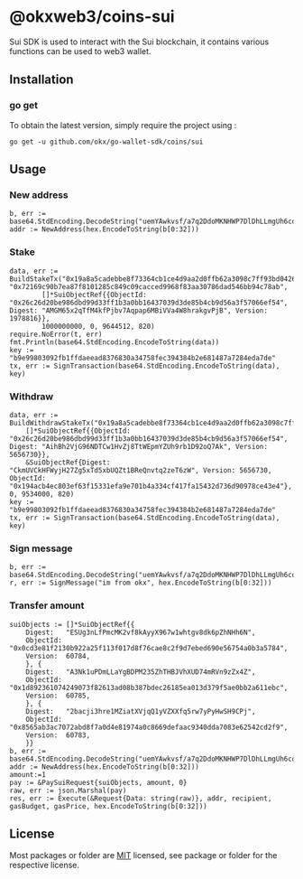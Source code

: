 # @okxweb3/coins-sui
Sui SDK is used to interact with the Sui blockchain, it contains various functions can be used to web3 wallet.

## Installation

### go get

To obtain the latest version, simply require the project using :

```shell
go get -u github.com/okx/go-wallet-sdk/coins/sui
```

## Usage
### New address
```golang
b, err := base64.StdEncoding.DecodeString("uemYAwkvsf/a7q2DdoMKNHWP7DlDhLLmgUh6coTtp94=")
addr := NewAddress(hex.EncodeToString(b[0:32]))
```


###  Stake 
```golang
data, err := BuildStakeTx("0x19a8a5cadebbe8f73364cb1ce4d9aa2d0ffb62a3098c7ff93bd0426960f56406", "0x72169c90b7ea87f8101285c849c09cacced9968f83aa30786dad546bb94c78ab",
		[]*SuiObjectRef{{ObjectId: "0x26c26d20be986dbd99d33ff1b3a0bb16437039d3de85b4cb9d56a3f57066ef54", Digest: "AMGM65x2qTfM4kfPjbv7Aqpap6MBiVVa4W8hrakgvPjB", Version: 1978816}},
		1000000000, 0, 9644512, 820)
require.NoError(t, err)
fmt.Println(base64.StdEncoding.EncodeToString(data))
key := "b9e99803092fb1ffdaeead8376830a34758fec394384b2e681487a7284eda7de"
tx, err := SignTransaction(base64.StdEncoding.EncodeToString(data), key)
```

###  Withdraw 
```golang
data, err := BuildWithdrawStakeTx("0x19a8a5cadebbe8f73364cb1ce4d9aa2d0ffb62a3098c7ff93bd0426960f56406",
    []*SuiObjectRef{{ObjectId: "0x26c26d20be986dbd99d33ff1b3a0bb16437039d3de85b4cb9d56a3f57066ef54", Digest: "AihBh2VjG96NDTCw1HvZj8TtWEpmYZUh9rb1D92oQ7Ak", Version: 5656730}},
    &SuiObjectRef{Digest: "CkmUVCkHFWyjH27Zg5xTd5xbUQZt1BReQnvtq2zeT6zW", Version: 5656730, ObjectId: "0x194acb4ec803ef63f15331efa9e701b4a334cf417fa15432d736d90978ce43e4"}, 0, 9534000, 820)
key := "b9e99803092fb1ffdaeead8376830a34758fec394384b2e681487a7284eda7de"
tx, err := SignTransaction(base64.StdEncoding.EncodeToString(data), key)
```

###  Sign message 
```golang
b, err := base64.StdEncoding.DecodeString("uemYAwkvsf/a7q2DdoMKNHWP7DlDhLLmgUh6coTtp94=")
r, err := SignMessage("im from okx", hex.EncodeToString(b[0:32]))
```

###  Transfer amount
```golang
suiObjects := []*SuiObjectRef{{
    Digest:   "ESUg3nLfPmcMK2vf8kAyyX967w1whtgv8dk6pZhNHh6N",
    ObjectId: "0x0cd3e81f2130b922a25f113f017d8f76cae8c2f9d7ebed690e56754a0b3a5784",
    Version:  60784,
    }, {
    Digest:   "A3Nk1uPDmLLaYgBDPM235ZhTHBJVhXUD74mRVn9zZx4Z",
    ObjectId: "0x1d892361074249073f82613ad08b387bdec26185ea013d379f5ae0bb2a611ebc",
    Version:  60785,
    }, {
    Digest:   "2bacji3hre1MZiatXVjqQ1yVZXXfq5rw7yPyHwSH9CPj",
    ObjectId: "0x8565ab3ac7072abd8f7a0d4e81974a0c8669defaac9340dda7083e62542cd2f9",
    Version:  60783,
    }}
b, err := base64.StdEncoding.DecodeString("uemYAwkvsf/a7q2DdoMKNHWP7DlDhLLmgUh6coTtp94=")
addr := NewAddress(hex.EncodeToString(b[0:32]))
amount:=1
pay := &PaySuiRequest{suiObjects, amount, 0}
raw, err := json.Marshal(pay)
res, err := Execute(&Request{Data: string(raw)}, addr, recipient, gasBudget, gasPrice, hex.EncodeToString(b[0:32]))
```

## License
Most packages or folder are [MIT](<https://github.com/okx/go-wallet-sdk/blob/main/coins/aptos/LICENSE>) licensed, see package or folder for the respective license.
